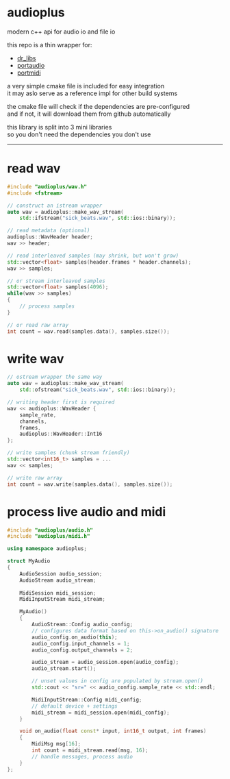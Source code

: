 # audioplus

modern c++ api for audio io and file io

this repo is a thin wrapper for:
- [dr_libs](https://github.com/mackron/dr_libs)
- [portaudio](https://github.com/PortAudio/portaudio)
- [portmidi](https://github.com/PortMidi/portmidi)

a very simple cmake file is included for easy integration  
it may aslo serve as a reference impl for other build systems

the cmake file will check if the dependencies are pre-configured  
and if not, it will download them from github automatically

this library is split into 3 mini libraries  
so you don't need the dependencies you don't use

---

# read wav

```cpp
#include "audioplus/wav.h"
#include <fstream>

// construct an istream wrapper
auto wav = audioplus::make_wav_stream(
    std::ifstream("sick_beats.wav", std::ios::binary));

// read metadata (optional)
audioplus::WavHeader header;
wav >> header;

// read interleaved samples (may shrink, but won't grow)
std::vector<float> samples(header.frames * header.channels);
wav >> samples;

// or stream interleaved samples
std::vector<float> samples(4096);
while(wav >> samples)
{
    // process samples
}

// or read raw array
int count = wav.read(samples.data(), samples.size());
```

# write wav

```cpp
// ostream wrapper the same way
auto wav = audioplus::make_wav_stream(
    std::ofstream("sick_beats.wav", std::ios::binary));

// writing header first is required
wav << audioplus::WavHeader {
    sample_rate,
    channels,
    frames,
    audioplus::WavHeader::Int16
};

// write samples (chunk stream friendly)
std::vector<int16_t> samples = ...
wav << samples;

// write raw array
int count = wav.write(samples.data(), samples.size());
```

# process live audio and midi

```cpp
#include "audioplus/audio.h"
#include "audioplus/midi.h"

using namespace audioplus;

struct MyAudio
{
    AudioSession audio_session;
    AudioStream audio_stream;
    
    MidiSession midi_session;
    MidiInputStream midi_stream;

    MyAudio()
    {
        AudioStream::Config audio_config;
        // configures data format based on this->on_audio() signature
        audio_config.on_audio(this);
        audio_config.input_channels = 1;
        audio_config.output_channels = 2;

        audio_stream = audio_session.open(audio_config);
        audio_stream.start();

        // unset values in config are populated by stream.open()
        std::cout << "sr=" << audio_config.sample_rate << std::endl;

        MidiInputStream::Config midi_config;
        // default device + settings
        midi_stream = midi_session.open(midi_config);
    }

    void on_audio(float const* input, int16_t output, int frames)
    {
        MidiMsg msg[16];
        int count = midi_stream.read(msg, 16);
        // handle messages, process audio
    }
};
```